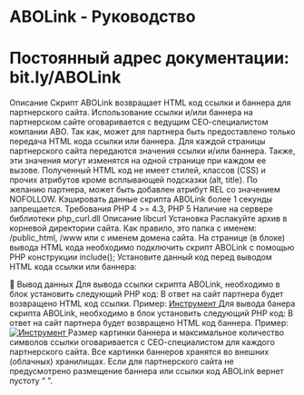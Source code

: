 ABOLink - Руководство
=======
Постоянный адрес документации: bit.ly/ABOLink
===
Описание
Скрипт ABOLink возвращает HTML код ссылки и баннера для партнерского сайта.
Использование ссылки и/или баннера на партнерском сайте оговаривается с ведущим СЕО-специалистом компании ABO. Так как, может для партнера быть предоставлено только передача HTML кода ссылки или баннера.
Для каждой страницы партнерского сайта передаются значения ссылки и/или баннера. Также, эти значения могут изменятся на одной странице при каждом ее вызове.
Полученный  HTML код не имеет стилей, классов (CSS) и прочих атрибутов кроме всплывающей подсказки (alt, title). По желанию партнера, может быть добавлен атрибут REL со значением NOFOLLOW.
Кэшировать данные скрипта ABOLink более 1 секунды запрещается.
Требования
PHP 4 >= 4.3, PHP 5
Наличие на сервере библиотеки php_curl.dll Описание libcurl
Установка
Распакуйте архив в корневой директории сайта. Как правило, это папка с именем: /public_html, /www или с именем домена сайта.
На странице (в блоке) вывода HTML кода необходимо подключить скрипт ABOLink с помощью PHP конструкции include();
Установите данный код перед выводом HTML кода ссылки или баннера:
<?php
include(dirname(__FILE__)."/ABOLink/ABOLink.php");
?>

Вывод данных
Для вывода ссылки скрипта ABOLink, необходимо в блок установить следующий PHP код: <?php ABOLink('ANCOR'); ?> 
В ответ на сайт партнера будет возвращено HTML код ссылки. Пример:
<a href="http://abo.ua/instrument/" title="Инструмент" target="_blank">
Инструмент
</a>
Для вывода банера скрипта ABOLink, необходимо в блок установить следующий PHP код: <?php ABOLink('BANNER'); ?> 
В ответ на сайт партнера будет возвращено HTML код баннера. Пример:
<a href="http://abo.ua/instrument/" title="Инструмент" target="_blank">
  <img src="http://firepic.org/images/2014-09/05/6pxv59onm2ph.jpg" alt="Инструмент"/>
</a>
Размер картинки баннера и максимальное количество символов ссылки оговаривается с СЕО-специалистом для каждого партнерского сайта.
Все картинки баннеров хранятся во внешних (облачных) хранилищах.
Если для партнерского сайта не предусмотрено размещение баннера или ссылки код ABOLink вернет пустоту “ ”.

